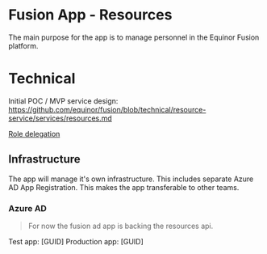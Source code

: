 # Fusion App - Resources

The main purpose for the app is to manage personnel in the Equinor Fusion platform.

# Technical

Initial POC / MVP service design:
https://github.com/equinor/fusion/blob/technical/resource-service/services/resources.md

[Role delegation](https://github.com/equinor/fusion/blob/master/docs/technical-design/resources/role-delegation.md)

## Infrastructure

The app will manage it's own infrastructure. This includes separate Azure AD App Registration.
This makes the app transferable to other teams.

### Azure AD

> For now the fusion ad app is backing the resources api.

Test app: [GUID]
Production app: [GUID]
